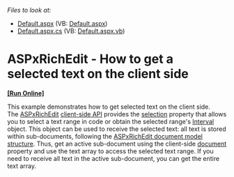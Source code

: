 <!-- default file list -->
*Files to look at*:

* [Default.aspx](./CS/Default.aspx) (VB: [Default.aspx](./VB/Default.aspx))
* [Default.aspx.cs](./CS/Default.aspx.cs) (VB: [Default.aspx.vb](./VB/Default.aspx.vb))
<!-- default file list end -->
# ASPxRichEdit - How to get a selected text on the client side
<!-- run online -->
**[[Run Online]](https://codecentral.devexpress.com/t449266/)**
<!-- run online end -->


This example demonstrates how to get selected text on the client side. The <a href="https://documentation.devexpress.com/AspNet/DevExpress.Web.ASPxRichEdit.ASPxRichEdit.class">ASPxRichEdit</a> <a href="https://documentation.devexpress.com/AspNet/116405/ASP-NET-WebForms-Controls/Rich-Text-Editor/Concepts/Client-API">client-side API</a> provides the <a href="https://documentation.devexpress.com/AspNet/DevExpress.Web.ASPxRichEdit.Scripts.ASPxClientRichEdit.selection.property">selection</a> property that allows you to select a text range in code or obtain the selected range's <a href="https://documentation.devexpress.com/AspNet/DevExpress.Web.ASPxRichEdit.Scripts.Interval.class">Interval</a> object. This object can be used to receive the selected text: all text is stored within sub-documents, following the <a href="https://documentation.devexpress.com/AspNet/117665/ASP-NET-WebForms-Controls/Rich-Text-Editor/Concepts/Client-API/Document-Model-Information">ASPxRichEdit document model structure</a>. Thus, get an active sub-document using the client-side <a href="https://documentation.devexpress.com/AspNet/DevExpress.Web.ASPxRichEdit.Scripts.ASPxClientRichEdit.document.property">document</a> property and use the text array to access the selected text range. If you need to receive all text in the active sub-document, you can get the entire text array.

<br/>


